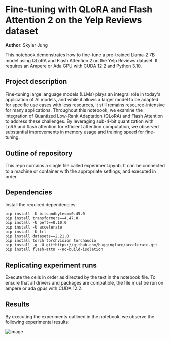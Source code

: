 # Fine-tuning with QLoRA and Flash Attention 2 on the Yelp Reviews dataset
**Author**: Skylar Jung

This notebook demonstrates how to fine-tune a pre-trained Llama-2 7B model using QLoRA and Flash Attention 2 on the Yelp Reviews dataset. It requires an Ampere or Ada GPU with CUDA 12.2 and Python 3.10.

## Project description
Fine-tuning large language models (LLMs) plays an integral role in today's application of AI models, and while it allows a larger model to be adapted for specific use cases with less resources, it still remains resource-intensive for many applications. Throughout this notebook, we examine the integration of Quantized Low-Rank Adaptation (QLoRA) and Flash Attention to address these challenges. By leveraging sub-4-bit quantization with LoRA and flash attention for efficient attention computation, we observed substantial improvements in memory usage and training speed for fine-tuning. 

## Outline of repository
This repo contains a single file called experiment.ipynb. It can be connected to a machine or container with the appropriate settings, and executed in order.

## Dependencies

Install the required dependencies:

```
pip install -U bitsandbytes==0.45.0
pip install transformers==4.47.0
pip install -U peft==0.10.0
pip install -U accelerate
pip install -U trl
pip install datasets==2.21.0
pip install torch torchvision torchaudio
pip install -q -U git+https://github.com/huggingface/accelerate.git
pip install flash-attn --no-build-isolation
```

## Replicating experiment runs

Execute the cells in order as directed by the text in the notebook file. To ensure that all drivers and packages are compatible, the file must be run on ampere or ada gpus with CUDA 12.2.

## Results
By executing the experiments outlined in the notebook, we observe the following experimental results:

![image](https://github.com/user-attachments/assets/fda415d9-90f3-42ba-a9ae-f1a085c348fc)
